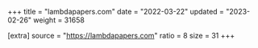 +++
title = "lambdapapers.com"
date = "2022-03-22"
updated = "2023-02-26"
weight = 31658

[extra]
source = "https://lambdapapers.com"
ratio = 8
size = 31
+++
